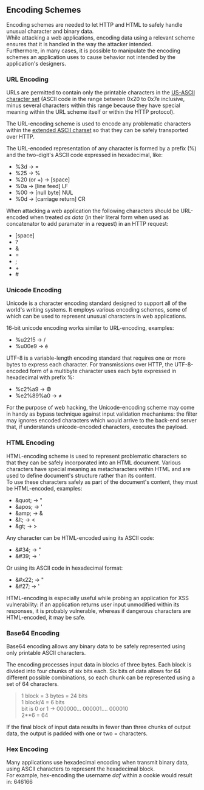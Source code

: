 ## Encoding Schemes

Encoding schemes are needed to let HTTP and HTML to safely handle unusual character and binary data.  
While attacking a web applications, encoding data using a relevant scheme ensures that it is handled in the way the attacker intended.  
Furthermore, in many cases, it is possible to manipulate the encoding schemes an application uses to cause behavior not intended by the application's designers.  

### URL Encoding

URLs are permitted to contain only the printable characters in the [US-ASCII character set](http://www.columbia.edu/kermit/ascii.html) (ASCII code in the range between 0x20 to 0x7e inclusive, minus several characters within this range because they have special meaning within the URL scheme itself or within the HTTP protocol).  

The URL-encoding scheme is used to encode any problematic characters within the [extended ASCII charset](https://www.lookuptables.com/text/extended-ascii-table) so that they can be safely transported over HTTP. 

The URL-encoded representation of any character is formed by a prefix (%) and the two-digit's ASCII code expressed in hexadecimal, like:
- %3d -> =
- %25 -> %
- %20 (or +) -> [space]
- %0a -> [line feed] LF
- %00 -> [null byte] NUL
- %0d -> [carriage return] CR

When attacking a web application the following characters should be URL-encoded when treated _as data_ (in their literal form when used as concatenator to add paramater in a request) in an HTTP request:
- [space]
- ?
- &
- =
- ;
- \+
- \#

### Unicode Encoding

Unicode is a character encoding standard designed to support all of the world's writing systems. It employs various encoding schemes, some of which can be used to represent unusual characters in web applications.  

16-bit unicode encoding works similar to URL-encoding, examples:
- %u2215 -> /
- %u00e9 -> é

UTF-8 is a variable-length encoding standard that requires one or more bytes to express each character. For transmissions over HTTP, the UTF-8-encoded form of a multibyte character uses each byte expressed in hexadecimal with prefix %:
- %c2%a9 -> ©
- %e2%89%a0 ->  ≠

For the purpose of web hacking, the Unicode-encoding scheme may come in handy as bypass technique against input validation mechanisms: the filter may ignores encoded characters which would arrive to the back-end server that, if understands unicode-encoded characters, executes the payload.

### HTML Encoding

HTML-encoding scheme is used to represent problematic characters so that they can be safely incorporated into an HTML document. Various characters have special meaning as metacharacters within HTML and are used to define document's structure rather than its content.  
To use these characters safely as part of the document's content, they must be HTML-encoded, examples:

- \&quot; -> "
- \&apos; -> '
- \&amp; -> &
- \&lt; -> <
- \&gt; -> >

Any character can be HTML-encoded using its ASCII code:

- \&#34; -> "
- \&#39; -> '

Or using its ASCII code in hexadecimal format:

- \&#x22; -> "
- \&#27; -> '

HTML-encoding is especially useful while probing an application for XSS vulnerability: if an application returns user input unmodified within its responses, it is probably vulnerable, whereas if dangerous characters are HTML-encoded, it may be safe.

### Base64 Encoding

Base64 encoding allows any binary data to be safely represented using only printable ASCII characters.  

The encoding processes input data in blocks of three bytes. Each block is divided into four chunks of six bits each. Six bits of data allows for 64 different possible combinations, so each chunk can be represented using a set of 64 characters.  

>  1 block = 3 bytes = 24 bits  
1 block/4 = 6 bits  
bit is 0 or 1 -> 000000... 000001.... 000010  
2**6 = 64

If the final block of input data results in fewer than three chunks of output data, the output is padded with one or two = characters.  

### Hex Encoding

Many applications use hexadecimal encoding when transmit binary data, using ASCII characters to represent the hexadecimal block.  
For example, hex-encoding the username _daf_ within a cookie would result in: 646166